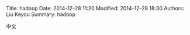 Title: hadoop
Date: 2014-12-28 11:20
Modified: 2014-12-28 18:30
Authors: Liu Keyou
Summary: hadoop

中文